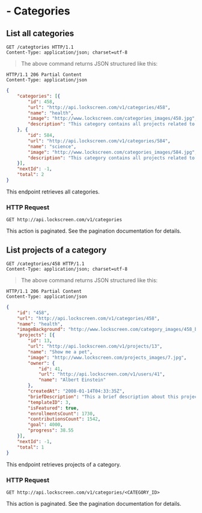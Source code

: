 # - Categories

## List all categories

```http
GET /categtories HTTP/1.1
Content-Type: application/json; charset=utf-8
```

> The above command returns JSON structured like this:

```http
HTTP/1.1 206 Partial Content
Content-Type: application/json
```

```json
{
	"categories": [{
		"id": 458,
		"url": "http://api.lockscreen.com/v1/categories/458",
		"name": "health",
		"image": "http://www.lockscreen.com/categories_images/458.jpg",
		"description": "This category contains all projects related to heath"
	}, {
		"id": 584,
		"url": "http://api.lockscreen.com/v1/categories/584",
		"name": "science",
		"image": "http://www.lockscreen.com/categories_images/584.jpg",
		"description": "This category contains all projects related to science"
	}],
	"nextId": -1,
	"total": 2
}
```
This endpoint retrieves all categories.

### HTTP Request

`GET http://api.lockscreen.com/v1/categories`

<aside class="notice">
This action is paginated. See the pagination documentation for details.
</aside>

## List projects of a category

```http
GET /categtories/458 HTTP/1.1
Content-Type: application/json; charset=utf-8
```

> The above command returns JSON structured like this:

```http
HTTP/1.1 206 Partial Content
Content-Type: application/json
```

```json
{
	"id": "458",
	"url": "http://api.lockscreen.com/v1/categories/458",
	"name": "health",
	"imageBackground": "http://www.lockscreen.com/category_images/458_bg.jpg",
	"projects": [{
		"id": 13,
		"url": "http://api.lockscreen.com/v1/projects/13",
		"name": "Show me a pet",
		"image": "http://www.lockscreen.com/projects_images/7.jpg",
		"owner": {
			"id": 41,
			"url": "http://api.lockscreen.com/v1/users/41",
			"name": "Albert Einstein"
		},
		"createdAt": "2008-01-14T04:33:35Z",
		"briefDescription": "This a brief description about this project",
		"templateID": 3,
		"isFeatured": true,
		"enrollmentsCount": 1730,
		"contributionsCount": 1542,
		"goal": 4000,
		"progress": 38.55
	}],
	"nextId": -1,
	"total": 1
}
```

This endpoint retrieves projects of a category.

### HTTP Request

`GET http://api.lockscreen.com/v1/categories/<CATEGORY_ID>`

<aside class="notice">
This action is paginated. See the pagination documentation for details.
</aside>
